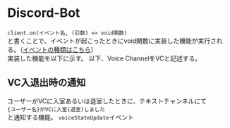 # Discord-Bot

`client.on(イベント名, (引数) => void関数)`  
と書くことで、イベントが起こったときにvoid関数に実装した機能が実行される。（[イベントの種類はこちら](https://discord.js.org/docs/packages/discord.js/14.18.0/Client:Class#on)）  
実装した機能を以下に示す。
以下、Voice ChannelをVCと記述する。

## VC入退出時の通知
ユーザーがVCに入室あるいは退室したときに、テキストチャンネルにて  
`{ユーザー名}がVCに入室(退室)しました`  
と通知する機能。
`voiceStateUpdate`イベント
